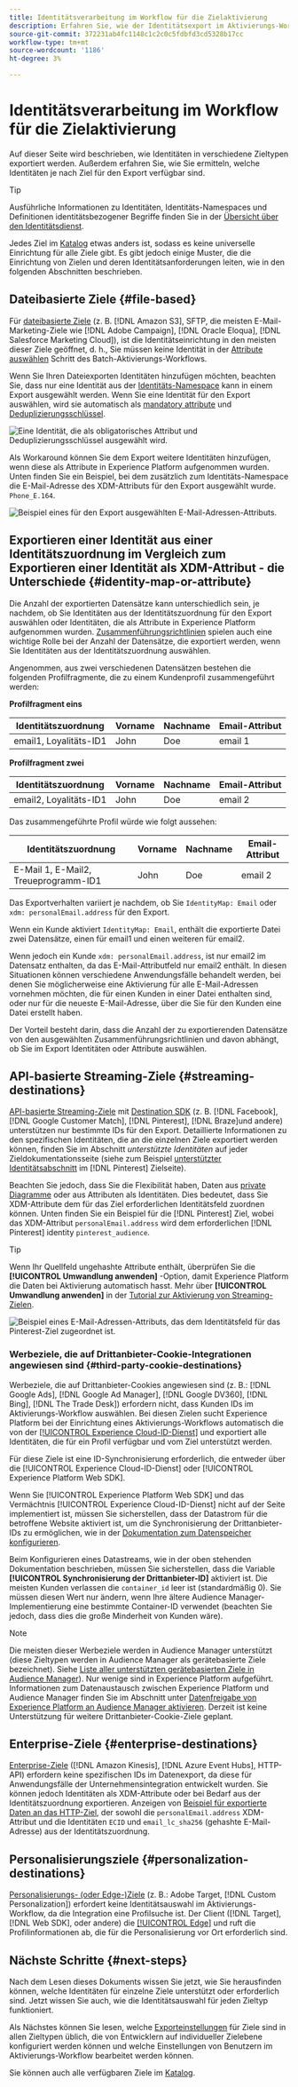 ```yaml
---
title: Identitätsverarbeitung im Workflow für die Zielaktivierung
description: Erfahren Sie, wie der Identitätsexport im Aktivierungs-Workflow je nach Zieltyp verarbeitet wird.
source-git-commit: 372231ab4fc1148c1c2c0c5fdbfd3cd5328b17cc
workflow-type: tm+mt
source-wordcount: '1186'
ht-degree: 3%

---
```


# Identitätsverarbeitung im Workflow für die Zielaktivierung

Auf dieser Seite wird beschrieben, wie Identitäten in verschiedene Zieltypen exportiert werden. Außerdem erfahren Sie, wie Sie ermitteln, welche Identitäten je nach Ziel für den Export verfügbar sind.

>[!TIP]
>
> Ausführliche Informationen zu Identitäten, Identitäts-Namespaces und Definitionen identitätsbezogener Begriffe finden Sie in der [Übersicht über den Identitätsdienst](/help/identity-service/home.md).

Jedes Ziel im [Katalog](/help/destinations/catalog/overview.md) etwas anders ist, sodass es keine universelle Einrichtung für alle Ziele gibt. Es gibt jedoch einige Muster, die die Einrichtung von Zielen und deren Identitätsanforderungen leiten, wie in den folgenden Abschnitten beschrieben.

## Dateibasierte Ziele {#file-based}

Für [dateibasierte Ziele](/help/destinations/destination-types.md#file-based) (z. B. [!DNL Amazon S3], SFTP, die meisten E-Mail-Marketing-Ziele wie [!DNL Adobe Campaign], [!DNL Oracle Eloqua], [!DNL Salesforce Marketing Cloud]), ist die Identitätseinrichtung in den meisten dieser Ziele geöffnet, d. h., Sie müssen keine Identität in der [Attribute auswählen](/help/destinations/ui/activate-batch-profile-destinations.md#select-attributes) Schritt des Batch-Aktivierungs-Workflows.

Wenn Sie Ihren Dateiexporten Identitäten hinzufügen möchten, beachten Sie, dass nur eine Identität aus der [Identitäts-Namespace](/help/identity-service/ui/identity-graph-viewer.md#access-identity-graph-viewer) kann in einem Export ausgewählt werden. Wenn Sie eine Identität für den Export auswählen, wird sie automatisch als [mandatory attribute](/help/destinations/ui/activate-batch-profile-destinations.md#mandatory-attributes) und [Deduplizierungsschlüssel](/help/destinations/ui/activate-batch-profile-destinations.md#deduplication-keys).

![Eine Identität, die als obligatorisches Attribut und Deduplizierungsschlüssel ausgewählt wird.](/help/destinations/assets/how-destinations-work/selected-identity.png)

Als Workaround können Sie dem Export weitere Identitäten hinzufügen, wenn diese als Attribute in Experience Platform aufgenommen wurden. Unten finden Sie ein Beispiel, bei dem zusätzlich zum Identitäts-Namespace die E-Mail-Adresse des XDM-Attributs für den Export ausgewählt wurde. `Phone_E.164`.

![Beispiel eines für den Export ausgewählten E-Mail-Adressen-Attributs.](/help/destinations/assets/how-destinations-work/email-selected.png)

## Exportieren einer Identität aus einer Identitätszuordnung im Vergleich zum Exportieren einer Identität als XDM-Attribut - die Unterschiede {#identity-map-or-attribute}

Die Anzahl der exportierten Datensätze kann unterschiedlich sein, je nachdem, ob Sie Identitäten aus der Identitätszuordnung für den Export auswählen oder Identitäten, die als Attribute in Experience Platform aufgenommen wurden. [Zusammenführungsrichtlinien](/help/profile/merge-policies/overview.md) spielen auch eine wichtige Rolle bei der Anzahl der Datensätze, die exportiert werden, wenn Sie Identitäten aus der Identitätszuordnung auswählen.

Angenommen, aus zwei verschiedenen Datensätzen bestehen die folgenden Profilfragmente, die zu einem Kundenprofil zusammengeführt werden:

**Profilfragment eins**

| Identitätszuordnung | Vorname | Nachname | Email-Attribut |
|---------|----------|---------|--------|
| email1, Loyalitäts-ID1 | John | Doe | email 1 |


**Profilfragment zwei**

| Identitätszuordnung | Vorname | Nachname | Email-Attribut |
|---------|----------|---------|--------|
| email2, Loyalitäts-ID1 | John | Doe | email 2 |

Das zusammengeführte Profil würde wie folgt aussehen:

| Identitätszuordnung | Vorname | Nachname | Email-Attribut |
|---------|----------|---------|--------|
| E-Mail 1, E-Mail2, Treueprogramm-ID1 | John | Doe | email 2 |

Das Exportverhalten variiert je nachdem, ob Sie `IdentityMap: Email` oder `xdm: personalEmail.address` für den Export.

Wenn ein Kunde aktiviert `IdentityMap: Email`, enthält die exportierte Datei zwei Datensätze, einen für email1 und einen weiteren für email2.

Wenn jedoch ein Kunde `xdm: personalEmail.address`, ist nur email2 im Datensatz enthalten, da das E-Mail-Attributfeld nur email2 enthält. In diesen Situationen können verschiedene Anwendungsfälle behandelt werden, bei denen Sie möglicherweise eine Aktivierung für alle E-Mail-Adressen vornehmen möchten, die für einen Kunden in einer Datei enthalten sind, oder nur für die neueste E-Mail-Adresse, über die Sie für den Kunden eine Datei erstellt haben.

Der Vorteil besteht darin, dass die Anzahl der zu exportierenden Datensätze von den ausgewählten Zusammenführungsrichtlinien und davon abhängt, ob Sie im Export Identitäten oder Attribute auswählen.

## API-basierte Streaming-Ziele {#streaming-destinations}

[API-basierte Streaming-Ziele](/help/destinations/destination-types.md#streaming-destination) mit [Destination SDK](/help/destinations/destination-sdk/overview.md) (z. B. [!DNL Facebook], [!DNL Google Customer Match], [!DNL Pinterest], [!DNL Braze]und andere) unterstützen nur bestimmte IDs für den Export. Detaillierte Informationen zu den spezifischen Identitäten, die an die einzelnen Ziele exportiert werden können, finden Sie im Abschnitt *unterstützte Identitäten* auf jeder Zieldokumentationsseite (siehe zum Beispiel [unterstützter Identitätsabschnitt](/help/destinations/catalog/advertising/pinterest.md) im [!DNL Pinterest] Zielseite).

Beachten Sie jedoch, dass Sie die Flexibilität haben, Daten aus [private Diagramme](/help/profile/merge-policies/overview.md#id-stitching) oder aus Attributen als Identitäten. Dies bedeutet, dass Sie XDM-Attribute dem für das Ziel erforderlichen Identitätsfeld zuordnen können. Unten finden Sie ein Beispiel für die [!DNL Pinterest] Ziel, wobei das XDM-Attribut `personalEmail.address` wird dem erforderlichen [!DNL Pinterest] identity `pinterest_audience`.

>[!TIP]
>
>Wenn Ihr Quellfeld ungehashte Attribute enthält, überprüfen Sie die **[!UICONTROL Umwandlung anwenden]** -Option, damit Experience Platform die Daten bei Aktivierung automatisch hasst. Mehr über **[!UICONTROL Umwandlung anwenden]** in der [Tutorial zur Aktivierung von Streaming-Zielen](/help/destinations/ui/activate-segment-streaming-destinations.md#apply-transformation).

![Beispiel eines E-Mail-Adressen-Attributs, das dem Identitätsfeld für das Pinterest-Ziel zugeordnet ist.](/help/destinations/assets/how-destinations-work/email-mapped-to-identity.png)

### Werbeziele, die auf Drittanbieter-Cookie-Integrationen angewiesen sind {#third-party-cookie-destinations}

Werbeziele, die auf Drittanbieter-Cookies angewiesen sind (z. B.: [!DNL Google Ads], [!DNL Google Ad Manager], [!DNL Google DV360], [!DNL Bing], [!DNL The Trade Desk]) erfordern nicht, dass Kunden IDs im Aktivierungs-Workflow auswählen. Bei diesen Zielen sucht Experience Platform bei der Einrichtung eines Aktivierungs-Workflows automatisch die von der [[!UICONTROL Experience Cloud-ID-Dienst]](https://experienceleague.adobe.com/docs/id-service/using/intro/overview.html?lang=de) und exportiert alle Identitäten, die für ein Profil verfügbar und vom Ziel unterstützt werden.

Für diese Ziele ist eine ID-Synchronisierung erforderlich, die entweder über die [!UICONTROL Experience Cloud-ID-Dienst] oder [!UICONTROL Experience Platform Web SDK].

Wenn Sie [!UICONTROL Experience Platform Web SDK] und das Vermächtnis [!UICONTROL Experience Cloud-ID-Dienst] nicht auf der Seite implementiert ist, müssen Sie sicherstellen, dass der Datastrom für die betroffene Website aktiviert ist, um die Synchronisierung der Drittanbieter-IDs zu ermöglichen, wie in der [Dokumentation zum Datenspeicher konfigurieren](/help/edge/datastreams/configure.md#create).

Beim Konfigurieren eines Datastreams, wie in der oben stehenden Dokumentation beschrieben, müssen Sie sicherstellen, dass die Variable **[!UICONTROL Synchronisierung der Drittanbieter-ID]** aktiviert ist. Die meisten Kunden verlassen die `container_id` leer ist (standardmäßig 0). Sie müssen diesen Wert nur ändern, wenn Ihre ältere Audience Manager-Implementierung eine bestimmte Container-ID verwendet (beachten Sie jedoch, dass dies die große Minderheit von Kunden wäre).

>[!NOTE]
>
>Die meisten dieser Werbeziele werden in Audience Manager unterstützt (diese Zieltypen werden in Audience Manager als gerätebasierte Ziele bezeichnet). Siehe [Liste aller unterstützten gerätebasierten Ziele in Audience Manager](https://experienceleague.adobe.com/docs/audience-manager/user-guide/features/destinations/device-based/device-based-destinations-list.html?lang=en)). Nur wenige sind in Experience Platform aufgeführt. Informationen zum Datenaustausch zwischen Experience Platform und Audience Manager finden Sie im Abschnitt unter [Datenfreigabe von Experience Platform an Audience Manager aktivieren](https://experienceleague.adobe.com/docs/audience-manager/user-guide/implementation-integration-guides/integration-experience-platform/aam-aep-audience-sharing.html?lang=en#enable-aep-to-aam-data). Derzeit ist keine Unterstützung für weitere Drittanbieter-Cookie-Ziele geplant.

## Enterprise-Ziele {#enterprise-destinations}

[Enterprise-Ziele](/help/destinations/destination-types.md#streaming-profile-export) ([!DNL Amazon Kinesis], [!DNL Azure Event Hubs], HTTP-API) erfordern keine spezifischen IDs im Datenexport, da diese für Anwendungsfälle der Unternehmensintegration entwickelt wurden. Sie können jedoch Identitäten als XDM-Attribute oder bei Bedarf aus der Identitätszuordnung exportieren. Anzeigen von [Beispiel für exportierte Daten an das HTTP-Ziel](/help/destinations/catalog/streaming/http-destination.md#exported-data), der sowohl die `personalEmail.address` XDM-Attribut und die Identitäten `ECID` und `email_lc_sha256` (gehashte E-Mail-Adresse) aus der Identitätszuordnung.

## Personalisierungsziele {#personalization-destinations}

[Personalisierungs- (oder Edge-)Ziele](/help/destinations/destination-types.md#edge-personalization-destinations) (z. B.: Adobe Target, [!DNL Custom Personalization]) erfordert keine Identitätsauswahl im Aktivierungs-Workflow, da die Integration eine Profilsuche ist. Der Client ([!DNL Target], [!DNL Web SDK], oder andere) die [[!UICONTROL Edge]](/help/collection/home.md#edge) und ruft die Profilinformationen ab, die für die Personalisierung vor Ort erforderlich sind.

<!--
![Table with all supported identities](/help/destinations/assets/how-destinations-work/identities-table.png)

-->

## Nächste Schritte {#next-steps}

Nach dem Lesen dieses Dokuments wissen Sie jetzt, wie Sie herausfinden können, welche Identitäten für einzelne Ziele unterstützt oder erforderlich sind. Jetzt wissen Sie auch, wie die Identitätsauswahl für jeden Zieltyp funktioniert.

Als Nächstes können Sie lesen, welche [Exporteinstellungen](/help/destinations/how-destinations-work/destinations-configurations.md) für Ziele sind in allen Zieltypen üblich, die von Entwicklern auf individueller Zielebene konfiguriert werden können und welche Einstellungen von Benutzern im Aktivierungs-Workflow bearbeitet werden können.

Sie können auch alle verfügbaren Ziele im [Katalog](/help/destinations/catalog/overview.md).